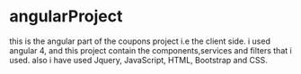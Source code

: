 # angularProject
this is the angular part of the coupons project i.e the client side.
i used angular 4, and this project contain the components,services and filters that i used.
also i have  used Jquery, JavaScript, HTML, Bootstrap and CSS.
